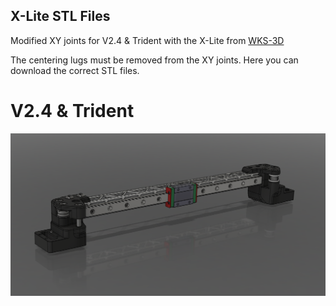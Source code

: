<h2>X-Lite STL Files</h2>

Modified XY joints for V2.4 & Trident with the X-Lite from [WKS-3D](https://wks-3d.de/)	

The centering lugs must be removed from the XY joints. Here you can download the correct STL files.

# V2.4 & Trident
![Here](V2.4_Trdent/VORON2.4_Assembly_xy_joints_Mod_X-Beam-2.PNG)
